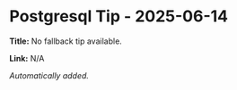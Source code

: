 # Postgresql Tip - 2025-06-14

**Title:** No fallback tip available.

**Link:** N/A

_Automatically added._
